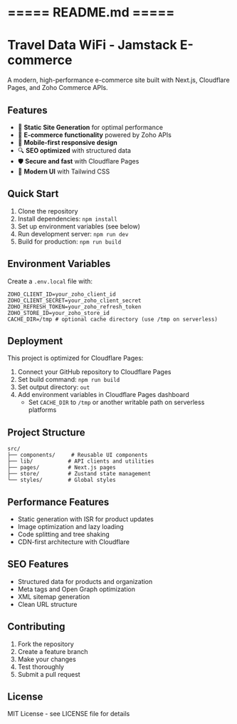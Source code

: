# ===== README.md =====
# Travel Data WiFi - Jamstack E-commerce

A modern, high-performance e-commerce site built with Next.js, Cloudflare Pages, and Zoho Commerce APIs.

## Features

- 🚀 **Static Site Generation** for optimal performance
- 🛒 **E-commerce functionality** powered by Zoho APIs
- 📱 **Mobile-first responsive design**
- 🔍 **SEO optimized** with structured data
- 🛡️ **Secure and fast** with Cloudflare Pages
- 🎨 **Modern UI** with Tailwind CSS

## Quick Start

1. Clone the repository
2. Install dependencies: `npm install`
3. Set up environment variables (see below)
4. Run development server: `npm run dev`
5. Build for production: `npm run build`

## Environment Variables

Create a `.env.local` file with:

```
ZOHO_CLIENT_ID=your_zoho_client_id
ZOHO_CLIENT_SECRET=your_zoho_client_secret  
ZOHO_REFRESH_TOKEN=your_zoho_refresh_token
ZOHO_STORE_ID=your_zoho_store_id
CACHE_DIR=/tmp # optional cache directory (use /tmp on serverless)
```

## Deployment

This project is optimized for Cloudflare Pages:

1. Connect your GitHub repository to Cloudflare Pages
2. Set build command: `npm run build`
3. Set output directory: `out`
4. Add environment variables in Cloudflare Pages dashboard
   - Set `CACHE_DIR` to `/tmp` or another writable path on serverless platforms

## Project Structure

```
src/
├── components/     # Reusable UI components
├── lib/           # API clients and utilities
├── pages/         # Next.js pages
├── store/         # Zustand state management
└── styles/        # Global styles
```

## Performance Features

- Static generation with ISR for product updates
- Image optimization and lazy loading
- Code splitting and tree shaking
- CDN-first architecture with Cloudflare

## SEO Features

- Structured data for products and organization
- Meta tags and Open Graph optimization
- XML sitemap generation
- Clean URL structure

## Contributing

1. Fork the repository
2. Create a feature branch
3. Make your changes
4. Test thoroughly
5. Submit a pull request

## License

MIT License - see LICENSE file for details
